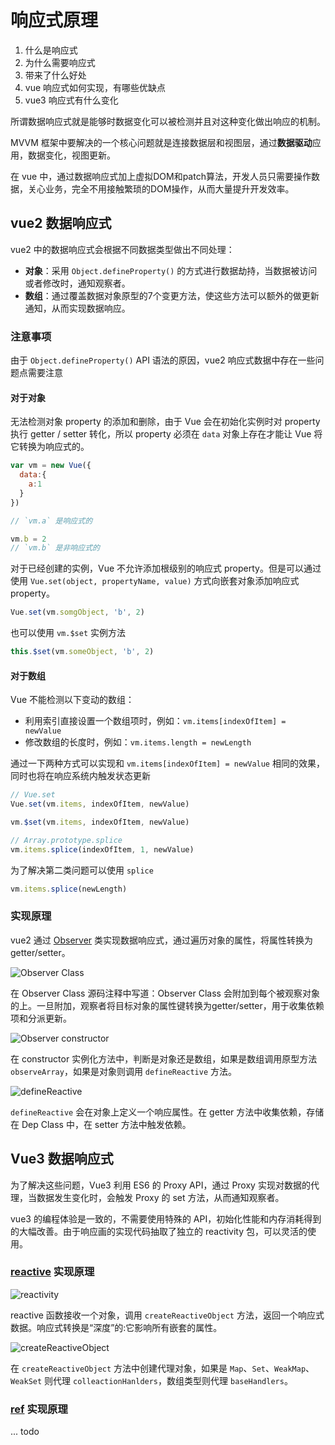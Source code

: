 # 响应式原理

1. 什么是响应式
2. 为什么需要响应式
3. 带来了什么好处
4. vue 响应式如何实现，有哪些优缺点
5. vue3 响应式有什么变化

所谓数据响应式就是能够时数据变化可以被检测并且对这种变化做出响应的机制。

MVVM 框架中要解决的一个核心问题就是连接数据层和视图层，通过**数据驱动**应用，数据变化，视图更新。

在 vue 中，通过数据响应式加上虚拟DOM和patch算法，开发人员只需要操作数据，关心业务，完全不用接触繁琐的DOM操作，从而大量提升开发效率。

## vue2 数据响应式

vue2 中的数据响应式会根据不同数据类型做出不同处理：

- **对象**：采用 `Object.defineProperty()` 的方式进行数据劫持，当数据被访问或者修改时，通知观察者。
- **数组**：通过覆盖数据对象原型的7个变更方法，使这些方法可以额外的做更新通知，从而实现数据响应。

### 注意事项

由于 `Object.defineProperty()` API 语法的原因，vue2 响应式数据中存在一些问题点需要注意

#### 对于对象

无法检测对象 property 的添加和删除，由于 Vue 会在初始化实例时对 property 执行 getter / setter 转化，所以 property 必须在 `data` 对象上存在才能让 Vue 将它转换为响应式的。

```js
var vm = new Vue({
  data:{
    a:1
  }
})

// `vm.a` 是响应式的

vm.b = 2
// `vm.b` 是非响应式的
```

对于已经创建的实例，Vue 不允许添加根级别的响应式 property。但是可以通过使用 `Vue.set(object, propertyName, value)` 方式向嵌套对象添加响应式 property。

```js
Vue.set(vm.somgObject, 'b', 2)
```

也可以使用 `vm.$set` 实例方法

```js
this.$set(vm.someObject, 'b', 2)
```

#### 对于数组

Vue 不能检测以下变动的数组：

- 利用索引直接设置一个数组项时，例如：`vm.items[indexOfItem] = newValue`
- 修改数组的长度时，例如：`vm.items.length = newLength`

通过一下两种方式可以实现和 `vm.items[indexOfItem] = newValue` 相同的效果，同时也将在响应系统内触发状态更新

```js
// Vue.set
Vue.set(vm.items, indexOfItem, newValue)

vm.$set(vm.items, indexOfItem, newValue)
```

```js
// Array.prototype.splice
vm.items.splice(indexOfItem, 1, newValue)
```

为了解决第二类问题可以使用 `splice`

```js
vm.items.splice(newLength)
```

### 实现原理

vue2 通过 [Observer](https://github.com/vuejs/vue/blob/main/src/core/observer/index.ts) 类实现数据响应式，通过遍历对象的属性，将属性转换为 getter/setter。

![Observer Class](../../public/vue/observer-class.png)

在 Observer Class 源码注释中写道：Observer Class 会附加到每个被观察对象的上。一旦附加，观察者将目标对象的属性键转换为getter/setter，用于收集依赖项和分派更新。

![Observer constructor](../../public/vue/observer-constructor.png)

在 constructor 实例化方法中，判断是对象还是数组，如果是数组调用原型方法 `observeArray`，如果是对象则调用 `defineReactive` 方法。

![defineReactive](../../public/vue/defineReactive.png)

`defineReactive` 会在对象上定义一个响应属性。在 getter 方法中收集依赖，存储在 Dep Class 中，在 setter 方法中触发依赖。

## Vue3 数据响应式

为了解决这些问题，Vue3 利用 ES6 的 Proxy API，通过 Proxy 实现对数据的代理，当数据发生变化时，会触发 Proxy 的 set 方法，从而通知观察者。

vue3 的编程体验是一致的，不需要使用特殊的 API，初始化性能和内存消耗得到的大幅改善。由于响应画的实现代码抽取了独立的 reactivity 包，可以灵活的使用。

### [reactive](https://github.com/vuejs/core/blob/main/packages/reactivity/src/reactive.ts) 实现原理

![reactivity](../../public/vue/reactive.png)

reactive 函数接收一个对象，调用 `createReactiveObject` 方法，返回一个响应式数据。响应式转换是“深度”的:它影响所有嵌套的属性。

![createReactiveObject](../../public/vue/createReactiveObject.png)

在 `createReactiveObject` 方法中创建代理对象，如果是 `Map`、`Set`、`WeakMap`、`WeakSet` 则代理 `colleactionHanlders`，数组类型则代理 `baseHandlers`。

### [ref](https://github.com/vuejs/core/blob/main/packages/reactivity/src/ref.ts) 实现原理

... todo
<!-- ## 观察者模式

观察者模式包含两个角色——观察者（Observer）和被观察者（Subject）。被观察者会维护一个观察者列表，当状态发生改变时会通知观察者。观察者调用更新方法。

## 发布订阅模式

发布订阅模式中包含发布者、订阅者和事件中心三个角色。发布者和订阅者之间是解耦的，发布者负责将**消息发布**至事件中心。订阅者负责从事件中心接收**订阅消息**， 它们之间没有直接的依赖关系。

发布订阅模式在 vue 中应用场景：

1. **事件总线 Event Bus**：Vue 实例可以作为事件总线使用，用于非父子组件之间的通信。

```js
const eventBus = new Vue()

// 发布事件
eventBus.$emit('eventName', data)

// 订阅事件
eventBus.$on('eventName', data => {
  console.log(data)
})
```

2. $emit 和 $on
3. Vuex：状态管理库，通过 mutations 和 actions 分发状态变更，getters负责订阅状态

## Vue 响应式各组件之间关系

Vue 功能

- 负责接受初始化的参数（options）
- 负责把 data 中的属性注入到 Vue 实例，转换为 getter/setter
- 负责调用 observer 监听 data 中所有属性的变化
- 负责调用 complier 解析指令/差值表达式
  
Observer 功能

- 负责把 data 选项中的属性转换成响应式数据。data 中的某个属性也是对象，把该属性转换成响应式数据。
- 数据变化发送通知；

compiler 功能

- 负责编译模板，解析指令、差值表达式
- 负责页面的首次渲染
- 当数据变化后重新渲染页面

dep 功能：负责收集观察者，当数据发生变化时，通知观察者更新。

watcher 功能：

- 当数据变化触发依赖，dep通知所有watcher实例更新视图
- 自身实力化时往dep对象中添加自己 -->
